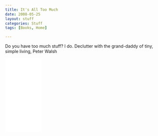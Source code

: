 ```yaml
---
title: It's All Too Much
date: 2008-05-25
layout: stuff
categories: Stuff
tags: [Books, Home]

---
```




Do you have too much stuff?  I do.  Declutter with the grand-daddy of tiny, simple living, Peter Walsh

<iframe style="width:120px;height:240px;" marginwidth="0" marginheight="0" scrolling="no" frameborder="0" src="//ws-na.amazon-adsystem.com/widgets/q?ServiceVersion=20070822&OneJS=1&Operation=GetAdHtml&MarketPlace=US&source=ss&ref=as_ss_li_til&ad_type=product_link&tracking_id=jimmlitt-20&marketplace=amazon&region=US&placement=0743292650&asins=0743292650&linkId=f903af36a5de0d10b4ebc6cb98734e30&show_border=false&link_opens_in_new_window=true"></iframe>

